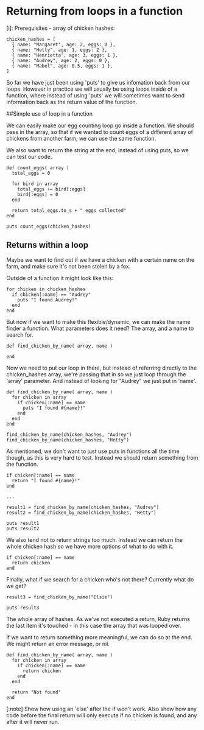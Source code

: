 # Returning from loops in a function

[i]: Prerequisites - array of chicken hashes:

```
chicken_hashes = [
  { name: "Margaret", age: 2, eggs: 0 },
  { name: "Hetty", age: 1, eggs: 2 },
  { name: "Henrietta", age: 3, eggs: 1 },
  { name: "Audrey", age: 2, eggs: 0 },
  { name: "Mabel", age: 0.5, eggs: 1 },
]
```

So far we have just been using 'puts' to give us infomation back from our loops. However in practice we will usually be using loops inside of a function, where instead of using 'puts' we will sometimes want to send information back as the return value of the function.

##Simple use of loop in a function

We can easily make our egg counting loop go inside a function. We should pass in the array, so that if we wanted to count eggs of a different array of chickens from another farm, we can use the same function.

We also want to return the string at the end, instead of using puts, so we can test our code.

```
def count_eggs( array )
  total_eggs = 0

  for bird in array
    total_eggs += bird[:eggs]
    bird[:eggs] = 0
  end

  return total_eggs.to_s + " eggs collected"
end

puts count_eggs(chicken_hashes)
```

## Returns within a loop

Maybe we want to find out if we have a chicken with a certain name on the farm, and make sure it's not been stolen by a fox.

Outside of a function it might look like this:

```
for chicken in chicken_hashes
  if chicken[:name] == "Audrey"
    puts "I found Audrey!"
  end
end
```

But now if we want to make this flexible/dynamic, we can make the name finder a function. What parameters does it need? The array, and a name to search for.

```
def find_chicken_by_name( array, name )
    
end
```

Now we need to put our loop in there, but instead of referring directly to the chicken_hashes array, we're passing that in so we just loop through the 'array' parameter. And instead of looking for "Audrey" we just put in 'name'.

```
def find_chicken_by_name( array, name )
  for chicken in array
    if chicken[:name] == name
      puts "I found #{name}!"
    end
  end
end 

find_chicken_by_name(chicken_hashes, "Audrey")
find_chicken_by_name(chicken_hashes, "Hetty")
```

As mentioned, we don't want to just use puts in functions all the time though, as this is very hard to test. Instead we should return something from the function. 

```
if chicken[:name] == name
  return "I found #{name}!"
end

...

result1 = find_chicken_by_name(chicken_hashes, "Audrey")
result2 = find_chicken_by_name(chicken_hashes, "Hetty")

puts result1
puts result2
```

We also tend not to return strings too much. Instead we can return the whole chicken hash so we have more options of what to do with it.

```
if chicken[:name] == name
  return chicken
end
```

Finally, what if we search for a chicken who's not there? Currently what do we get?

```
result3 = find_chicken_by_name("Elsie")

puts result3
```

The whole array of hashes. As we've not executed a return, Ruby returns the last item it's touched - in this case the array that was looped over. 

If we want to return something more meaningful, we can do so at the end. We might return an error message, or nil. 

```
def find_chicken_by_name( array, name )
  for chicken in array
    if chicken[:name] == name
      return chicken
    end
  end

  return "Not found"
end
```

[:note] Show how using an 'else' after the if won't work. Also show how any code before the final return will only execute if no chicken is found, and any after it will never run.